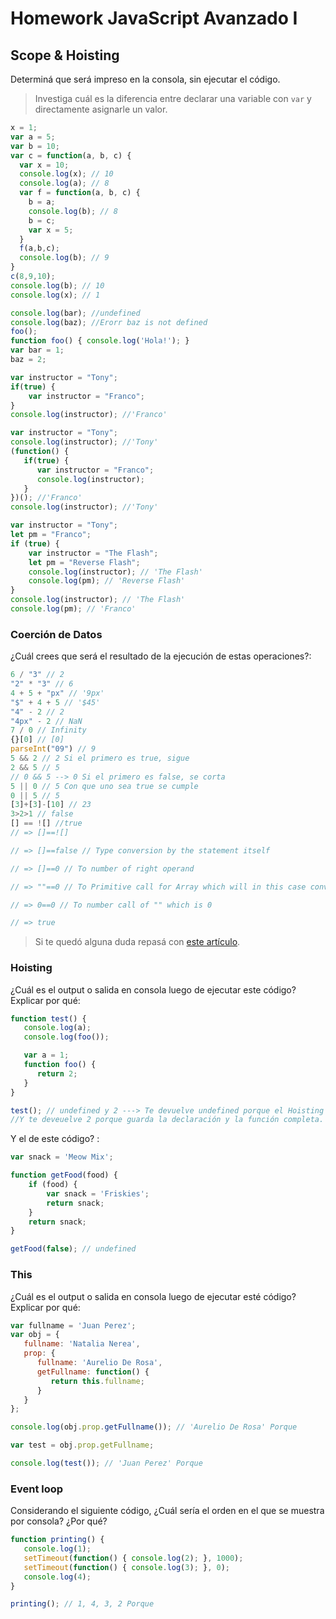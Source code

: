 
# Homework JavaScript Avanzado I

## Scope & Hoisting

Determiná que será impreso en la consola, sin ejecutar el código.

> Investiga cuál es la diferencia entre declarar una variable con `var` y directamente asignarle un valor.

```javascript
x = 1;
var a = 5;
var b = 10;
var c = function(a, b, c) {
  var x = 10;
  console.log(x); // 10
  console.log(a); // 8
  var f = function(a, b, c) {
    b = a;
    console.log(b); // 8
    b = c;
    var x = 5;
  }
  f(a,b,c);
  console.log(b); // 9
}
c(8,9,10); 
console.log(b); // 10
console.log(x); // 1
```

```javascript
console.log(bar); //undefined
console.log(baz); //Erorr baz is not defined
foo();
function foo() { console.log('Hola!'); }
var bar = 1;
baz = 2;
```

```javascript
var instructor = "Tony";
if(true) {
    var instructor = "Franco";
}
console.log(instructor); //'Franco'
```

```javascript
var instructor = "Tony";
console.log(instructor); //'Tony'
(function() {
   if(true) {
      var instructor = "Franco";
      console.log(instructor);
   }
})(); //'Franco'
console.log(instructor); //'Tony'
```

```javascript
var instructor = "Tony";
let pm = "Franco";
if (true) {
    var instructor = "The Flash";
    let pm = "Reverse Flash";
    console.log(instructor); // 'The Flash'
    console.log(pm); // 'Reverse Flash'
}
console.log(instructor); // 'The Flash'
console.log(pm); // 'Franco'
```
### Coerción de Datos

¿Cuál crees que será el resultado de la ejecución de estas operaciones?:

```javascript
6 / "3" // 2
"2" * "3" // 6
4 + 5 + "px" // '9px'
"$" + 4 + 5 // '$45'
"4" - 2 // 2
"4px" - 2 // NaN
7 / 0 // Infinity
{}[0] // [0]
parseInt("09") // 9
5 && 2 // 2 Si el primero es true, sigue
2 && 5 // 5
// 0 && 5 --> 0 Si el primero es false, se corta
5 || 0 // 5 Con que uno sea true se cumple
0 || 5 // 5
[3]+[3]-[10] // 23
3>2>1 // false
[] == ![] //true
// => []==![]

// => []==false // Type conversion by the statement itself

// => []==0 // To number of right operand

// => ""==0 // To Primitive call for Array which will in this case convert to empty string

// => 0==0 // To number call of "" which is 0

// => true
```

> Si te quedó alguna duda repasá con [este artículo](http://javascript.info/tutorial/object-conversion).


### Hoisting

¿Cuál es el output o salida en consola luego de ejecutar este código? Explicar por qué:

```javascript
function test() {
   console.log(a);
   console.log(foo());

   var a = 1;
   function foo() {
      return 2;
   }
}

test(); // undefined y 2 ---> Te devuelve undefined porque el Hoisting guarda la declaración de la variable pero no su valor.
//Y te deveuelve 2 porque guarda la declaración y la función completa.
```

Y el de este código? :

```javascript
var snack = 'Meow Mix';

function getFood(food) {
    if (food) {
        var snack = 'Friskies';
        return snack;
    }
    return snack;
}

getFood(false); // undefined
```


### This

¿Cuál es el output o salida en consola luego de ejecutar esté código? Explicar por qué:

```javascript
var fullname = 'Juan Perez';
var obj = {
   fullname: 'Natalia Nerea',
   prop: {
      fullname: 'Aurelio De Rosa',
      getFullname: function() {
         return this.fullname;
      }
   }
};

console.log(obj.prop.getFullname()); // 'Aurelio De Rosa' Porque

var test = obj.prop.getFullname;

console.log(test()); // 'Juan Perez' Porque
```

### Event loop

Considerando el siguiente código, ¿Cuál sería el orden en el que se muestra por consola? ¿Por qué?

```javascript
function printing() {
   console.log(1);
   setTimeout(function() { console.log(2); }, 1000);
   setTimeout(function() { console.log(3); }, 0);
   console.log(4);
}

printing(); // 1, 4, 3, 2 Porque 
```
